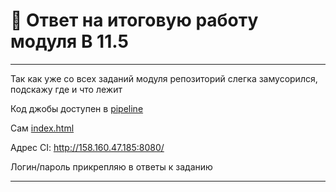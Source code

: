 # 🔖 Ответ на итоговую работу модуля B 11.5

---

Так как уже со всех заданий модуля репозиторий слегка замусорился, подскажу где и что лежит  

Код джобы доступен в [pipeline](https://github.com/SergeyErshov/b11-5/blob/summary/dev/pipeline)  

Сам [index.html](https://github.com/SergeyErshov/b11-5/blob/summary/dev/index.html)  

Адрес CI: http://158.160.47.185:8080/  

Логин/пароль прикрепляю в ответы к заданию  

---


